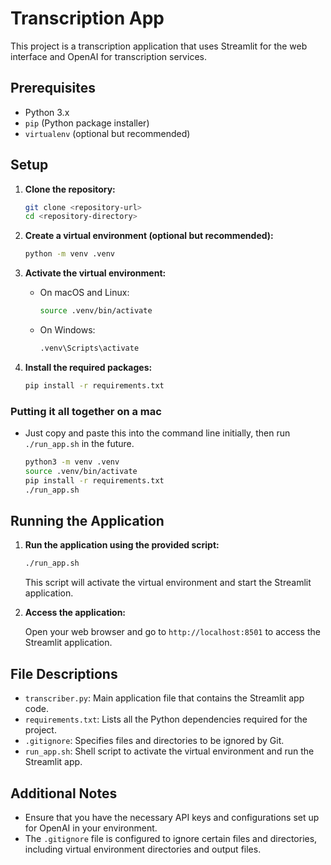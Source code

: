# Transcription App

This project is a transcription application that uses Streamlit for the web interface and OpenAI for transcription services.

## Prerequisites

- Python 3.x
- `pip` (Python package installer)
- `virtualenv` (optional but recommended)

## Setup

1. **Clone the repository:**

    ```bash
    git clone <repository-url>
    cd <repository-directory>
    ```

2. **Create a virtual environment (optional but recommended):**

    ```bash
    python -m venv .venv
    ```

3. **Activate the virtual environment:**

    - On macOS and Linux:

        ```bash
        source .venv/bin/activate
        ```

    - On Windows:

        ```bash
        .venv\Scripts\activate
        ```

4. **Install the required packages:**

    ```bash
    pip install -r requirements.txt
    ```

### Putting it all together on a mac
    
- Just copy and paste this into the command line initially, then run `./run_app.sh` in the future.
    
    ```bash
    python3 -m venv .venv
    source .venv/bin/activate
    pip install -r requirements.txt
    ./run_app.sh
    ```

## Running the Application

1. **Run the application using the provided script:**

    ```bash
    ./run_app.sh
    ```

    This script will activate the virtual environment and start the Streamlit application.

2. **Access the application:**

    Open your web browser and go to `http://localhost:8501` to access the Streamlit application.

## File Descriptions

- `transcriber.py`: Main application file that contains the Streamlit app code.
- `requirements.txt`: Lists all the Python dependencies required for the project.
- `.gitignore`: Specifies files and directories to be ignored by Git.
- `run_app.sh`: Shell script to activate the virtual environment and run the Streamlit app.

## Additional Notes

- Ensure that you have the necessary API keys and configurations set up for OpenAI in your environment.
- The `.gitignore` file is configured to ignore certain files and directories, including virtual environment directories and output files.
